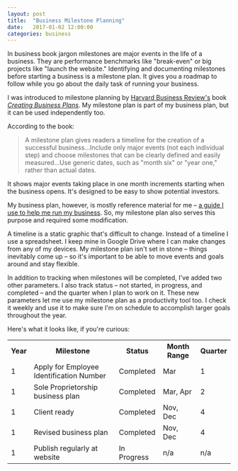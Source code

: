 ```yaml
---
layout: post
title:  "Business Milestone Planning"
date:   2017-01-02 12:00:00
categories: business
---
```


In business book jargon milestones are major events in the life of a business. They are performance benchmarks like "break-even" or big projects like "launch the website." Identifying and documenting milestones before starting a business is a milestone plan. It gives you a roadmap to follow while you go about the daily task of running your business.

I was introduced to milestone planning by [Harvard Business Review's](https://hbr.org/) book [_Creating Business Plans_](https://hbr.org/product/creating-business-plans-hbr-20-minute-manager-series/16998E-KND-ENG). My milestone plan is part of my business plan, but it can be used independently too. 

According to the book: 

> A milestone plan gives readers a timeline for the creation of a successful business...Include only major events (not each individual step) and choose milestones that can be clearly defined and easily measured...Use generic dates, such as "month six" or "year one," rather than actual dates. 

It shows major events taking place in one month increments starting when the business opens. It's designed to be easy to show potential investors. 

My business plan, however, is mostly reference material for me – [a guide I use to help me run my business](http://mduncan.me/business-plans/2016/08/07/a-zero-investor-business-plan.html). So, my milestone plan also serves this purpose and required some modification. 

A timeline is a static graphic that's difficult to change. Instead of a timeline I use a spreadsheet. I keep mine in Google Drive where I can make changes from any of my devices. My milestone plan isn't set in stone – things inevitably come up – so it's important to be able to move events and goals around and stay flexible.

In addition to tracking when milestones will be completed, I've added two other parameters. I also track status – not started, in progress, and completed – and the quarter when I plan to work on it. These new parameters let me use my milestone plan as a productivity tool too. I check it weekly and use it to make sure I'm on schedule to accomplish larger goals throughout the year. 

Here's what it looks like, if you're curious:

<div class="responsive-table">
  <table>
    <tr>
      <th>Year</th>
      <th>Milestone</th>
      <th>Status</th>
      <th>Month Range</th>
      <th>Quarter</th>    
    </tr>
    <tr>
      <td>1</td>
      <td>Apply for Employee Identification Number</td>
      <td>Completed</td>
      <td>Mar</td>
      <td>1</td>
    </tr>
    <tr>
      <td>1</td>
      <td>Sole Proprietorship business plan</td>
      <td>Completed</td>
      <td>Mar, Apr</td>
      <td>2</td>
    </tr>
    <tr>
      <td>1</td>
      <td>Client ready</td>
      <td>Completed</td>
      <td>Nov, Dec</td>
      <td>4</td>
    </tr>
    <tr>
      <td>1</td>
      <td>Revised business plan</td>
      <td>Completed</td>
      <td>Nov, Dec</td>
      <td>4</td>
    </tr>
    <tr>
      <td>1</td>
      <td>Publish regularly at website</td>
      <td>In Progress</td>
      <td>n/a</td>
      <td>n/a</td>
    </tr>
  </table>
</div>


